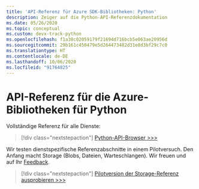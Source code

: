 ```yaml
---
title: 'API-Referenz für Azure SDK-Bibliotheken: Python'
description: Zeiger auf die Python-API-Referenzdokumentation
ms.date: 05/26/2020
ms.topic: conceptual
ms.custom: devx-track-python
ms.openlocfilehash: f1a30c02059179f21694d716bcb5e063ae20956d
ms.sourcegitcommit: 29b161c450479e5d264473482d31e8d3bf29c7c0
ms.translationtype: HT
ms.contentlocale: de-DE
ms.lasthandoff: 10/06/2020
ms.locfileid: "91764825"
---
```

# <a name="azure-libraries-for-python-api-reference"></a>API-Referenz für die Azure-Bibliotheken für Python

Vollständige Referenz für alle Dienste:

> [!div class="nextstepaction"]
> [Python-API-Browser >>>](/python/api/)

Wir testen dienstspezifische Referenzabschnitte in einem Pilotversuch. Den Anfang macht Storage (Blobs, Dateien, Warteschlangen). Wir freuen und auf Ihr [Feedback][1].

> [!div class="nextstepaction"]
> [Pilotversion der Storage-Referenz ausprobieren >>>](/azure/developer/python/sdk/storage/overview)

[1]: https://github.com/MicrosoftDocs/azure-dev-docs/issues/new?title=&body=%0A%0A%5BEnter%20feedback%20here%5D%0A%0A%0A---%0A%23%23%23%23%20Document%20Details%0A%0A%E2%9A%A0%20*Do%20not%20edit%20this%20section.%20It%20is%20required%20for%20docs.microsoft.com%20%E2%9E%9F%20GitHub%20issue%20linking.*%0A%0A*%20ID%3A%20635f9d09-6ee3-183b-18a6-ef04dab435f5%0A*%20Version%20Independent%20ID%3A%201ff481e1-c4b2-af8b-0489-1f01a2ca3beb%0A*%20Content%3A%20%5BAzure%20SDK%20library%20API%20reference%20-%20Python%5D(https%3A%2F%2Fdocs.microsoft.com%2Fen-us%2Fazure%2Fdeveloper%2Fpython%2Fsdk-library-api-reference)%0A*%20Content%20Source%3A%20%5Barticles%2Fpython%2Fsdk-library-api-reference.md%5D(https%3A%2F%2Fgithub.com%2FMicrosoftDocs%2Fazure-dev-docs%2Fblob%2Fmaster%2Farticles%2Fpython%2Fsdk-library-api-reference.md)%0A*%20Product%3A%20**azure-python**%0A*%20GitHub%20Login%3A%20%40kraigb%0A*%20Microsoft%20Alias%3A%20**kraigb**
